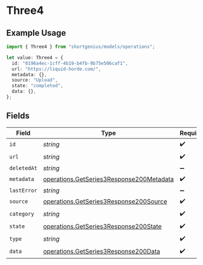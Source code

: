 # Three4

## Example Usage

```typescript
import { Three4 } from "shortgenius/models/operations";

let value: Three4 = {
  id: "0196a4ec-1cff-4b19-b4fb-9b75e506caf1",
  url: "https://liquid-horde.com/",
  metadata: {},
  source: "Upload",
  state: "completed",
  data: {},
};
```

## Fields

| Field                                                                                                | Type                                                                                                 | Required                                                                                             | Description                                                                                          |
| ---------------------------------------------------------------------------------------------------- | ---------------------------------------------------------------------------------------------------- | ---------------------------------------------------------------------------------------------------- | ---------------------------------------------------------------------------------------------------- |
| `id`                                                                                                 | *string*                                                                                             | :heavy_check_mark:                                                                                   | N/A                                                                                                  |
| `url`                                                                                                | *string*                                                                                             | :heavy_check_mark:                                                                                   | N/A                                                                                                  |
| `deletedAt`                                                                                          | *string*                                                                                             | :heavy_minus_sign:                                                                                   | N/A                                                                                                  |
| `metadata`                                                                                           | [operations.GetSeries3Response200Metadata](../../models/operations/getseries3response200metadata.md) | :heavy_check_mark:                                                                                   | N/A                                                                                                  |
| `lastError`                                                                                          | *string*                                                                                             | :heavy_minus_sign:                                                                                   | N/A                                                                                                  |
| `source`                                                                                             | [operations.GetSeries3Response200Source](../../models/operations/getseries3response200source.md)     | :heavy_check_mark:                                                                                   | N/A                                                                                                  |
| `category`                                                                                           | *string*                                                                                             | :heavy_check_mark:                                                                                   | N/A                                                                                                  |
| `state`                                                                                              | [operations.GetSeries3Response200State](../../models/operations/getseries3response200state.md)       | :heavy_check_mark:                                                                                   | N/A                                                                                                  |
| `type`                                                                                               | *string*                                                                                             | :heavy_check_mark:                                                                                   | N/A                                                                                                  |
| `data`                                                                                               | [operations.GetSeries3Response200Data](../../models/operations/getseries3response200data.md)         | :heavy_check_mark:                                                                                   | N/A                                                                                                  |